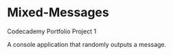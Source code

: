 # Mixed-Messages
Codecademy Portfolio Project 1

A console application that randomly outputs a message.

